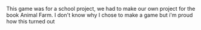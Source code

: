 This game was for a school project, we had to make our own project for the book Animal Farm. I don't know why I chose to make a game but i'm proud how this turned out
